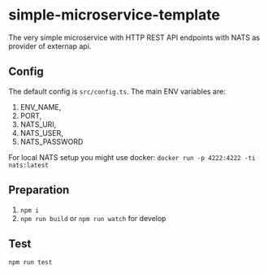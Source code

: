 # simple-microservice-template
The very simple microservice with HTTP REST API endpoints with NATS as provider of externap api.

## Config
The default config is `src/config.ts`. The main ENV variables are:
1. ENV_NAME,
2. PORT,
3. NATS_URI,
4. NATS_USER,
5. NATS_PASSWORD

For local NATS setup you might use docker:
`docker run -p 4222:4222 -ti nats:latest`

## Preparation

1. `npm i`
2. `npm run build` or `npm run watch` for develop


## Test

`npm run test`